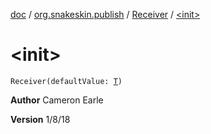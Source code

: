 [doc](../../index.md) / [org.snakeskin.publish](../index.md) / [Receiver](index.md) / [&lt;init&gt;](./-init-.md)

# &lt;init&gt;

`Receiver(defaultValue: `[`T`](index.md#T)`)`

**Author**
Cameron Earle

**Version**
1/8/18

